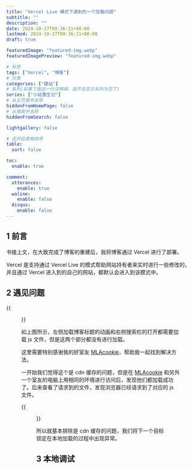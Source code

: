 ```yaml
---
title: "Vercel Live 模式下遇到的一个加载问题"
subtitle: ""
description: ""
date: 2024-10-27T09:36:11+08:00
lastmod: 2024-10-27T09:36:11+08:00
draft: true

featuredImage: "featured-img.webp"
featuredImagePreview: "featured-img.webp"

# 标签
tags: ["Vercel", "博客"]
# 分类
categories: ["建站"]
# 系列(如果下面这一行注释掉，就不会显示系列为空了)
series: ["小站重生记"]
# 从主页面中去除
hiddenFromHomePage: false
# 从搜索中去除
hiddenFromSearch: false

lightgallery: false

# 否开启表格排序
table:
  sort: false

toc:
  enable: true

comment:
  utterances:
    enable: true
  waline:
    enable: false
  disqus:
    enable: false
---
```


## 1 前言
书接上文，在大致完成了博客的重建后，我将博客通过 Vercel 进行了部署。

Vercel 是支持通过 Vercel Live 的模式帮助网站持有者来实时进行一些修改的，并且通过 Vercel 进入到的自己的网站，都默认会进入到该模式中。

## 2 遇见问题

{{<figure src="/img/posts/little-problem-in-vercellive-mode/missing-of-js.webp" title="部分 js 文件未能加载成功" width="100%">}}

如上图所示，左侧加载博客标题的动画和右侧搜索栏的打开都需要加载 js 文件，但是这两个部分都没有进行加载。

这里需要特别感谢我的好室友 [MLAcookie](https://mlacookie.top/)，帮助我一起找到解决方法。

一开始我们觉得这个是 cdn 缓存的问题，但是在 [MLAcookie](https://mlacookie.top/) 和另外一个室友的电脑上用相同的环境进行访问后，发现他们都加载成功了。后来查看了请求到的文件，发现浏览器已经请求到了对应的 js 文件。

{{<figure src="/img/posts/little-problem-in-vercellive-mode/js-loaded-in-local.webp" title="本地已请求到打印动画的 js 文件" width="100%">}}

所以就基本排除是 cdn 缓存的问题，我们将下一个目标锁定在本地加载的过程中出现异常。

## 3 本地调试
